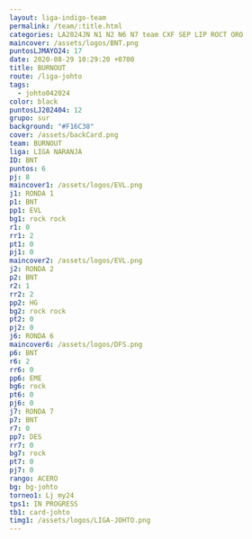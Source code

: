 ```yaml
---
layout: liga-indigo-team
permalink: /team/:title.html
categories: LA2024JN N1 N2 N6 N7 team CXF SEP LIP ROCT ORO
maincover: /assets/logos/BNT.png
puntosLJMAYO24: 17
date: 2020-08-29 10:29:20 +0700
title: BURNOUT
route: /liga-johto
tags:
  - johto042024
color: black
puntosLJ202404: 12
grupo: sur
background: "#F16C38"
cover: /assets/backCard.png
team: BURNOUT
liga: LIGA NARANJA
ID: BNT
puntos: 6
pj: 8
maincover1: /assets/logos/EVL.png
j1: RONDA 1
p1: BNT
pp1: EVL
bg1: rock rock
r1: 0
rr1: 2
pt1: 0
pj1: 0
maincover2: /assets/logos/EVL.png
j2: RONDA 2
p2: BNT
r2: 1
rr2: 2
pp2: HG
bg2: rock rock
pt2: 0
pj2: 0
j6: RONDA 6
maincover6: /assets/logos/DFS.png
p6: BNT
r6: 2
rr6: 0
pp6: EME
bg6: rock
pt6: 0
pj6: 0
j7: RONDA 7
p7: BNT
r7: 0
pp7: DES
rr7: 0
bg7: rock
pt7: 0
pj7: 0
rango: ACERO
bg: bg-johto
torneo1: Lj my24
tps1: IN PROGRESS
tb1: card-johto
timg1: /assets/logos/LIGA-JOHTO.png
---
```

